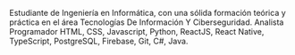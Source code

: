 

Estudiante de Ingeniería en Informática, con una sólida formación teórica y práctica en el área Tecnologías De Información Y Ciberseguridad.
Analista Programador HTML, CSS, Javascript, Python, ReactJS, React Native, TypeScript, PostgreSQL, Firebase, Git, C#, Java.
